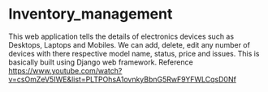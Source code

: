 # Inventory_management
This web application tells the details of electronics devices such as Desktops, Laptops and Mobiles. We can add, delete, edit any number of devices with there respective model name, status, price and issues. This is basically built using Django web framework.
Reference https://www.youtube.com/watch?v=csOmZeV5IWE&list=PLTPOhsA1ovnkyBbnG5RwF9YFWLCqsD0Nf
